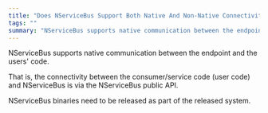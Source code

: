 ```yaml
---
title: "Does NServiceBus Support Both Native And Non-Native Connectivity?"
tags: ""
summary: "NServiceBus supports native communication between the endpoint and the users' code."
---
```


NServiceBus supports native communication between the endpoint and the users' code.

That is, the connectivity between the consumer/service code (user code) and NServiceBus is via the NServiceBus public API.

NServiceBus binaries need to be released as part of the released system.

